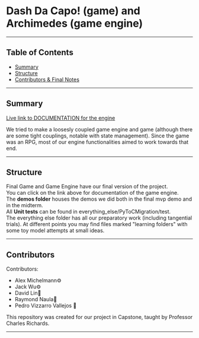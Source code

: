 # Dash Da Capo! (game) and Archimedes (game engine)

---

## Table of Contents
* [Summary](#summary)
* [Structure](#structure)
* [Contributors & Final Notes](#Contributors)
---
## Summary

[Live link to DOCUMENTATION for the engine](https://pvbread.github.io/hierarchy.html "Engine Docs Page")

We tried to make a loosesly coupled game engine and game (although there are some tight couplings, notable with state management).
Since the game was an RPG, most of our engine functionalities aimed to work towards that end.

---
## Structure

Final Game and Game Engine have our final version of the project.<br>
You can click on the link above for documentation of the game engine.<br>
The <b>demos folder</b> houses the demos we did both in the final mvp demo and in the midterm.<br>
All <b>Unit tests</b> can be found in everything_else/PyToCMigration/test.<br>
The everything else folder has all our preparatory work (including tangential trials). At different points you may
find files marked "learning folders" with some toy model attempts at small ideas.


---
## Contributors
Contributors: 
* Alex Michelmann⚙️
* Jack Wu⚙️
* David Lin🐢
* Raymond Naula🐢
* Pedro Vizzarro Vallejos 🥙

This repository was created for our project in Capstone, taught by Professor Charles Richards.

---
